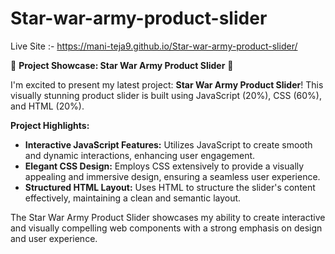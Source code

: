# Star-war-army-product-slider

Live Site :- https://mani-teja9.github.io/Star-war-army-product-slider/

🚀 **Project Showcase: Star War Army Product Slider** 🚀

I'm excited to present my latest project: **Star War Army Product Slider**! This visually stunning product slider is built using JavaScript (20%), CSS (60%), and HTML (20%).

**Project Highlights:**
- **Interactive JavaScript Features:** Utilizes JavaScript to create smooth and dynamic interactions, enhancing user engagement.
- **Elegant CSS Design:** Employs CSS extensively to provide a visually appealing and immersive design, ensuring a seamless user experience.
- **Structured HTML Layout:** Uses HTML to structure the slider's content effectively, maintaining a clean and semantic layout.

The Star War Army Product Slider showcases my ability to create interactive and visually compelling web components with a strong emphasis on design and user experience.
